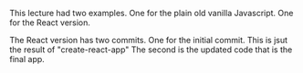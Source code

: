 This lecture had two examples. One for the plain old vanilla Javascript. One  for the React version.

The React version has two commits. One for the initial commit. This is jsut the result of "create-react-app" The second is the updated code that is the final app.
